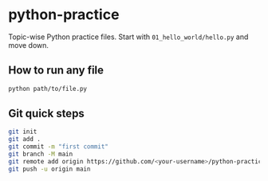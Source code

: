 # python-practice

Topic-wise Python practice files. Start with `01_hello_world/hello.py` and move down.

## How to run any file
```bash
python path/to/file.py
```

## Git quick steps
```bash
git init
git add .
git commit -m "first commit"
git branch -M main
git remote add origin https://github.com/<your-username>/python-practice.git
git push -u origin main
```
